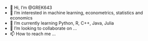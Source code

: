 - 👋 Hi, I’m @GREK643
- 👀 I’m interested in machine learning, econometrics, statistics and economics
- 🌱 I’m currently learning Python, R, C++, Java, Julia
- 💞️ I’m looking to collaborate on ...
- 📫 How to reach me ...

<!---
GREK643/GREK643 is a ✨ special ✨ repository because its `README.md` (this file) appears on your GitHub profile.
You can click the Preview link to take a look at your changes.
--->
